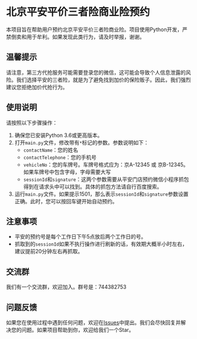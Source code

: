 # 北京平安平价三者险商业险预约

本项目旨在帮助用户预约北京平安平价三者险商业险。项目使用Python开发，严禁倒卖和用于牟利。如果发现此类行为，请及时举报，谢谢。

## 温馨提示

请注意，第三方代抢服务可能需要登录您的微信，这可能会导致个人信息泄露的风险。我们选择平安的三者险，就是为了避免找到加价的保险贩子。因此，我们强烈建议您拒绝加价代抢行为。

## 使用说明

请按照以下步骤操作：

1. 确保您已安装Python 3.6或更高版本。
2. 打开`main.py`文件，修改带有`*`标记的参数。参数说明如下：
   - `contactName`：您的姓名
   - `contactTelephone`：您的手机号
   - `vehicleNo`：您的车牌号。车牌号格式应为：京A-12345 或 京B-12345。如果车牌号中包含字母，字母需要大写
   - `sessionId`和`signature`：这两个参数需要从平安门店预约微信小程序抓包得到在请求头中可以找到。具体的抓包方法请自行百度搜索。
3. 运行`main.py`文件。如果提示1501，那么表示`sessionId`和`signature`参数设置正确。此时，您可以按回车键开始自动预约。

## 注意事项

- 平安的预约号是每个工作日下午5点放后两个工作日的号。
- 抓取到的`sessionId`如果不执行操作进行刷新的话，有效期大概半小时左右，建议提前20分钟左右再抓取。

## 交流群

我们有一个交流群，欢迎加入。群号是：744382753

## 问题反馈

如果您在使用过程中遇到任何问题，欢迎在[Issues](https://github.com/your-repo/issues)中提出。我们会尽快回复并解决您的问题。如果项目帮助到你，欢迎给我们一个Star。